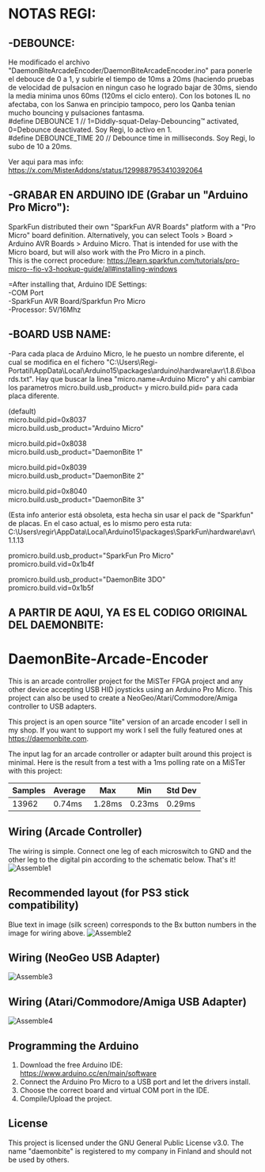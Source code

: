 # NOTAS REGI:

## -DEBOUNCE:
He modificado el archivo "DaemonBiteArcadeEncoder/DaemonBiteArcadeEncoder.ino" para ponerle el debouce de 0 a 1, y subirle el tiempo de 10ms a 20ms (haciendo pruebas de velocidad de pulsacion en ningun caso he logrado bajar de 30ms, siendo la media minima unos 60ms (120ms el ciclo entero). Con los botones IL no afectaba, con los Sanwa en principio tampoco, pero los Qanba tenian mucho bouncing y pulsaciones fantasma.  
#define DEBOUNCE 1          // 1=Diddly-squat-Delay-Debouncing™ activated, 0=Debounce deactivated. Soy Regi, lo activo en 1.  
#define DEBOUNCE_TIME 20    // Debounce time in milliseconds. Soy Regi, lo subo de 10 a 20ms.  

Ver aqui para mas info:  
https://x.com/MisterAddons/status/1299887953410392064  


## -GRABAR EN ARDUINO IDE (Grabar un "Arduino Pro Micro"):  
SparkFun distributed their own "SparkFun AVR Boards" platform with a "Pro Micro" board definition. Alternatively, you can select Tools > Board > Arduino AVR Boards > Arduino Micro. That is intended for use with the Micro board, but will also work with the Pro Micro in a pinch.  
This is the correct procedure: https://learn.sparkfun.com/tutorials/pro-micro--fio-v3-hookup-guide/all#installing-windows  

=After installing that, Arduino IDE Settings:  
-COM Port  
-SparkFun AVR Board/Sparkfun Pro Micro  
-Processor: 5V/16Mhz  



## -BOARD USB NAME: 
-Para cada placa de Arduino Micro, le he puesto un nombre diferente, el cual se modifica en el fichero "C:\Users\Regi-Portatil\AppData\Local\Arduino15\packages\arduino\hardware\avr\1.8.6\boards.txt". Hay que buscar la linea "micro.name=Arduino Micro" y ahi cambiar los parametros micro.build.usb_product= y micro.build.pid= para cada placa diferente.

(default)  
micro.build.pid=0x8037  
micro.build.usb_product="Arduino Micro"  

micro.build.pid=0x8038  
micro.build.usb_product="DaemonBite 1"  

micro.build.pid=0x8039  
micro.build.usb_product="DaemonBite 2"  

micro.build.pid=0x8040  
micro.build.usb_product="DaemonBite 3"  


(Esta info anterior está obsoleta, esta hecha sin usar el pack de "Sparkfun" de placas. En el caso actual, es lo mismo pero esta ruta: C:\Users\regir\AppData\Local\Arduino15\packages\SparkFun\hardware\avr\1.1.13  

promicro.build.usb_product="SparkFun Pro Micro"  
promicro.build.vid=0x1b4f  

promicro.build.usb_product="DaemonBite 3DO"  
promicro.build.vid=0x1b5f  


## A PARTIR DE AQUI, YA ES EL CODIGO ORIGINAL DEL DAEMONBITE:
# DaemonBite-Arcade-Encoder
This is an arcade controller project for the MiSTer FPGA project and any other device accepting USB HID joysticks using an Arduino Pro Micro. This project can also be used to create a NeoGeo/Atari/Commodore/Amiga controller to USB adapters.

This project is an open source "lite" version of an arcade encoder I sell in my shop. If you want to support my work I sell the fully featured ones at https://daemonbite.com.

The input lag for an arcade controller or adapter built around this project is minimal. Here is the result from a test with a 1ms polling rate on a MiSTer with this project:

| Samples | Average | Max | Min | Std Dev |
| ------ | ------ | ------ | ------ | ------ | 
| 13962 | 0.74ms | 1.28ms | 0.23ms | 0.29ms |

## Wiring (Arcade Controller)
The wiring is simple. Connect one leg of each microswitch to GND and the other leg to the digital pin according to the schematic below. That's it!  
![Assemble1](images/daemonbite-arcade-encoder-wiring.png)

## Recommended layout (for PS3 stick compatibility)
Blue text in image (silk screen) corresponds to the Bx button numbers in the image for wiring above. 
![Assemble2](images/daemonbite-arcade-encoder-layout.png)

## Wiring (NeoGeo USB Adapter)
![Assemble3](images/daemonbite-arcade-encoder-wiring-neogeo.png)

## Wiring (Atari/Commodore/Amiga USB Adapter)
![Assemble4](images/daemonbite-arcade-encoder-wiring-atari.png)

## Programming the Arduino
1. Download the free Arduino IDE: https://www.arduino.cc/en/main/software
2. Connect the Arduino Pro Micro to a USB port and let the drivers install.
3. Choose the correct board and virtual COM port in the IDE.
3. Compile/Upload the project.

## License
This project is licensed under the GNU General Public License v3.0. The name "daemonbite" is registered to my company in Finland and should not be used by others.
